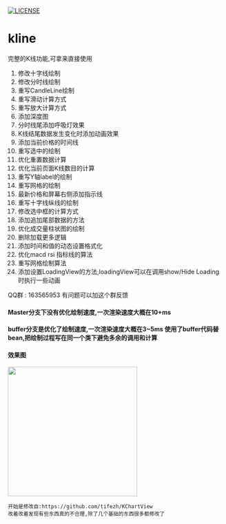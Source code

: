 [![LICENSE](https://img.shields.io/badge/license-NPL%20(The%20996%20Prohibited%20License)-blue.svg)](https://github.com/996icu/996.ICU/blob/master/LICENSE)



# kline
完整的K线功能,可拿来直接使用



  1. 修改十字线绘制
  2. 修改分时线绘制
  3. 重写CandleLine绘制
  4. 重写滑动计算方式
  5. 重写放大计算方式
  6. 添加深度图
  7. 分时线尾添加呼吸灯效果
  8. K线结尾数据发生变化时添加动画效果
  9. 添加当前价格的时间线
  10. 重写选中的绘制
  11. 优化重置数据计算
  12. 优化当前页面K线数目的计算
  13. 重写Y轴label的绘制
  14. 重写网格的绘制
  15. 最新价格和屏幕右侧添加指示线
  16. 重写十字线纵线的绘制
  17. 修改选中框的计算方式
  18. 添加追加尾部数据的方法
  19. 优化成交量柱状图的绘制
  20. 删除加载更多逻辑
  21. 添加时间和值的动态设置格式化
  22. 优化macd  rsi 指标线的算法
  23. 重写网格绘制算法
  24. 添加设置LoadingView的方法,loadingView可以在调用show/Hide  Loading时执行一些动画
  
  
  
 QQ群 :  163565953
 有问题可以加这个群反馈
  

#### Master分支下没有优化绘制速度,一次渲染速度大概在10+ms


#### buffer分支是优化了绘制速度,一次渲染速度大概在3~5ms  使用了buffer代码替bean,把绘制过程写在同一个类下避免多余的调用和计算


#### 效果图




<img src="https://github.com/icechao/kline/blob/master/app/src/main/assets/3yfwc-wv75b.gif" width="300" hegiht="500" align=center />




    开始是修改自:https://github.com/tifezh/KChartView
    改着改着发现有些东西真的不合理,除了几个基础的东西很多都修改了
